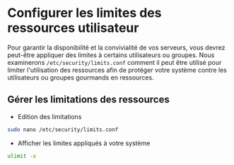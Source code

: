 # Configurer les limites des ressources utilisateur
Pour garantir la disponibilité et la convivialité de vos serveurs, vous devrez peut-être appliquer des limites à certains utilisateurs ou groupes.
Nous examinerons `/etc/security/limits.conf` comment il peut être utilisé pour limiter l'utilisation des ressources afin de protéger votre système contre les utilisateurs ou groupes gourmands en ressources.

## Gérer les limitations des ressources

- Edition des limitations

```bash
sudo nano /etc/security/limits.conf
```

- Afficher les limites appliqués à votre système

```bash
ulimit -a
```
